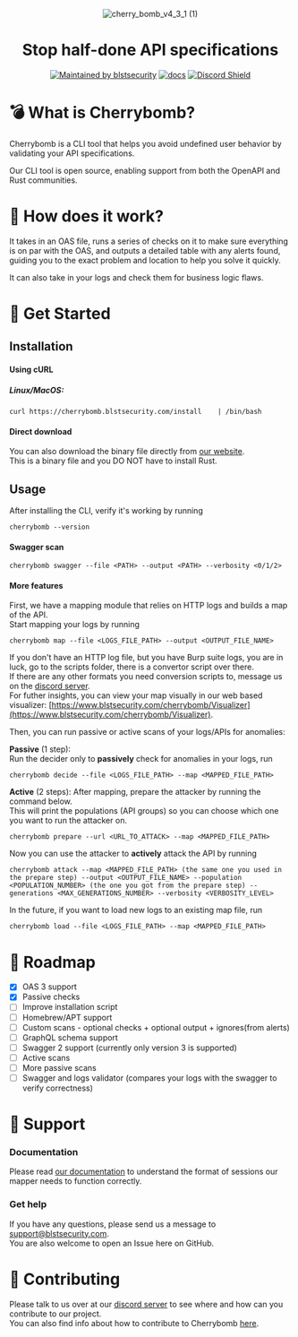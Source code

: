 <div align="center">
  
![cherry_bomb_v4_3_1 (1)](https://user-images.githubusercontent.com/12970637/151692589-fe2cd8ef-9463-44b8-992e-9da0adff815e.png)

  <h1>Stop half-done API specifications</h1>
  
[![Maintained by blstsecurity](https://img.shields.io/badge/maintained%20by-blst%20security-4F46E5)](https://www.blstsecurity.com/) [![docs](https://img.shields.io/badge/docs-passing-brightgreen)](https://www.blstsecurity.com/cherrybomb/Documentation)
[![Discord Shield](https://discordapp.com/api/guilds/914846937327497307/widget.png?style=shield)](https://discord.gg/WdHhv4DqwU)
</div>

# 💣 What is Cherrybomb?
Cherrybomb is a CLI tool that helps you avoid undefined user behavior by validating your API specifications.

Our CLI tool is open source, enabling support from both the OpenAPI and Rust communities.

# 🔨 How does it work?
It takes in an OAS file, runs a series of checks on it to make sure everything is on par with the OAS, and outputs a detailed table with any alerts found, guiding you to the exact problem and location to help you solve it quickly.

It can also take in your logs and check them for business logic flaws.

# 🐾 Get Started
## Installation
#### Using cURL
##### Linux/MacOS:
```
curl https://cherrybomb.blstsecurity.com/install	| /bin/bash
```
#### Direct download
You can also download the binary file directly from [our website](https://www.blstsecurity.com/cherrybomb).
<br />
This is a binary file and you DO NOT have to install Rust.

## Usage
After installing the CLI, verify it's working by running
```
cherrybomb --version
```

#### Swagger scan
```
cherrybomb swagger --file <PATH> --output <PATH> --verbosity <0/1/2>
```

#### More features
First, we have a mapping module that relies on HTTP logs and builds a map of the API.
<br />
Start mapping your logs by running
```
cherrybomb map --file <LOGS_FILE_PATH> --output <OUTPUT_FILE_NAME>
```

If you don't have an HTTP log file, but you have Burp suite logs, you are in luck, go to the scripts folder, there is a convertor script over there.
<br />
If there are any other formats you need conversion scripts to, message us on the [discord server](https://discord.gg/WdHhv4DqwU).
<br />
For futher insights, you can view your map visually in our web based visualizer: [https://www.blstsecurity.com/cherrybomb/Visualizer](https://www.blstsecurity.com/cherrybomb/Visualizer).

Then, you can run passive or active scans of your logs/APIs for anomalies:

**Passive** (1 step):
<br />
Run the decider only to **passively** check for anomalies in your logs, run
```
cherrybomb decide --file <LOGS_FILE_PATH> --map <MAPPED_FILE_PATH>
```

**Active** (2 steps):
After mapping, prepare the attacker by running the command below.
<br />
This will print the populations (API groups) so you can choose which one you want to run the attacker on.
```
cherrybomb prepare --url <URL_TO_ATTACK> --map <MAPPED_FILE_PATH>
```
Now you can use the attacker to **actively** attack the API by running
```
cherrybomb attack --map <MAPPED_FILE_PATH> (the same one you used in the prepare step) --output <OUTPUT_FILE_NAME> --population <POPULATION_NUMBER> (the one you got from the prepare step) --generations <MAX_GENERATIONS_NUMBER> --verbosity <VERBOSITY_LEVEL>
```
In the future, if you want to load new logs to an existing map file, run
```
cherrybomb load --file <LOGS_FILE_PATH> --map <MAPPED_FILE_PATH>
```
# 🚧 Roadmap

 - [x] OAS 3 support
 - [x] Passive checks
 - [ ] Improve installation script
 - [ ] Homebrew/APT support
 - [ ] Custom scans - optional checks + optional output + ignores(from alerts)
 - [ ] GraphQL schema support
 - [ ] Swagger 2 support (currently only version 3 is supported)
 - [ ] Active scans
 - [ ] More passive scans
 - [ ] Swagger and logs validator (compares your logs with the swagger to verify correctness)

# 💪 Support
### Documentation
Please read [our documentation](https://www.blstsecurity.com/cherrybomb/Documentation) to understand the format of sessions our mapper needs to function correctly.

### Get help
If you have any questions, please send us a message to [support@blstsecurity.com](mailto:support@blstsecurity.com).
<br />
You are also welcome to open an Issue here on GitHub.

# 🤝 Contributing
Please talk to us over at our [discord server](https://discord.gg/WdHhv4DqwU) to see where and how can you contribute to our project.
<br />
You can also find info about how to contribute to Cherrybomb [here](https://github.com/blst-security/cherrybomb/blob/main/CONTRIBUTING.md).
